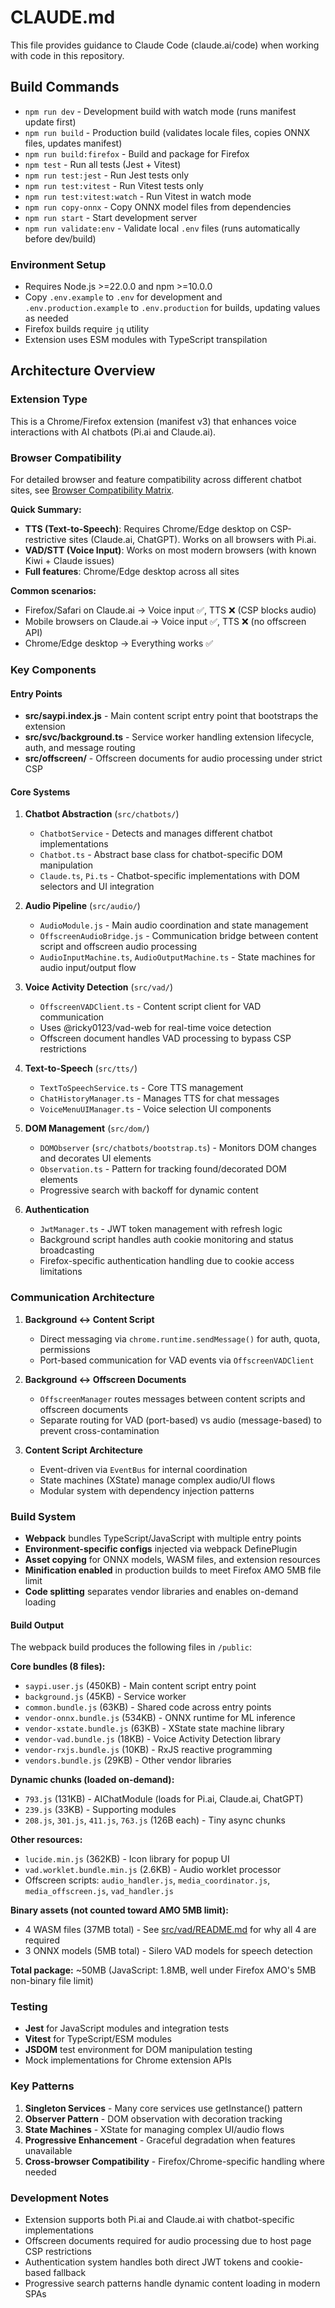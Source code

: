 # CLAUDE.md

This file provides guidance to Claude Code (claude.ai/code) when working with code in this repository.

## Build Commands

- `npm run dev` - Development build with watch mode (runs manifest update first)
- `npm run build` - Production build (validates locale files, copies ONNX files, updates manifest)
- `npm run build:firefox` - Build and package for Firefox
- `npm test` - Run all tests (Jest + Vitest)
- `npm run test:jest` - Run Jest tests only
- `npm run test:vitest` - Run Vitest tests only  
- `npm run test:vitest:watch` - Run Vitest in watch mode
- `npm run copy-onnx` - Copy ONNX model files from dependencies
- `npm run start` - Start development server
- `npm run validate:env` - Validate local `.env` files (runs automatically before dev/build)

### Environment Setup
- Requires Node.js >=22.0.0 and npm >=10.0.0
- Copy `.env.example` to `.env` for development and `.env.production.example` to `.env.production` for builds, updating values as needed
- Firefox builds require `jq` utility
- Extension uses ESM modules with TypeScript transpilation

## Architecture Overview

### Extension Type
This is a Chrome/Firefox extension (manifest v3) that enhances voice interactions with AI chatbots (Pi.ai and Claude.ai).

### Browser Compatibility

For detailed browser and feature compatibility across different chatbot sites, see [Browser Compatibility Matrix](doc/BROWSER_COMPATIBILITY.md).

**Quick Summary:**
- **TTS (Text-to-Speech)**: Requires Chrome/Edge desktop on CSP-restrictive sites (Claude.ai, ChatGPT). Works on all browsers with Pi.ai.
- **VAD/STT (Voice Input)**: Works on most modern browsers (with known Kiwi + Claude issues)
- **Full features**: Chrome/Edge desktop across all sites

**Common scenarios:**
- Firefox/Safari on Claude.ai → Voice input ✅, TTS ❌ (CSP blocks audio)
- Mobile browsers on Claude.ai → Voice input ✅, TTS ❌ (no offscreen API)
- Chrome/Edge desktop → Everything works ✅

### Key Components

#### Entry Points
- **src/saypi.index.js** - Main content script entry point that bootstraps the extension
- **src/svc/background.ts** - Service worker handling extension lifecycle, auth, and message routing
- **src/offscreen/** - Offscreen documents for audio processing under strict CSP

#### Core Systems

1. **Chatbot Abstraction** (`src/chatbots/`)
   - `ChatbotService` - Detects and manages different chatbot implementations
   - `Chatbot.ts` - Abstract base class for chatbot-specific DOM manipulation
   - `Claude.ts`, `Pi.ts` - Chatbot-specific implementations with DOM selectors and UI integration

2. **Audio Pipeline** (`src/audio/`)
   - `AudioModule.js` - Main audio coordination and state management
   - `OffscreenAudioBridge.js` - Communication bridge between content script and offscreen audio processing
   - `AudioInputMachine.ts`, `AudioOutputMachine.ts` - State machines for audio input/output flow

3. **Voice Activity Detection** (`src/vad/`)
   - `OffscreenVADClient.ts` - Content script client for VAD communication
   - Uses @ricky0123/vad-web for real-time voice detection
   - Offscreen document handles VAD processing to bypass CSP restrictions

4. **Text-to-Speech** (`src/tts/`)
   - `TextToSpeechService.ts` - Core TTS management
   - `ChatHistoryManager.ts` - Manages TTS for chat messages
   - `VoiceMenuUIManager.ts` - Voice selection UI components

5. **DOM Management** (`src/dom/`)
   - `DOMObserver` (`src/chatbots/bootstrap.ts`) - Monitors DOM changes and decorates UI elements
   - `Observation.ts` - Pattern for tracking found/decorated DOM elements
   - Progressive search with backoff for dynamic content

6. **Authentication** 
   - `JwtManager.ts` - JWT token management with refresh logic
   - Background script handles auth cookie monitoring and status broadcasting
   - Firefox-specific authentication handling due to cookie access limitations

### Communication Architecture

1. **Background ↔ Content Script**
   - Direct messaging via `chrome.runtime.sendMessage()` for auth, quota, permissions
   - Port-based communication for VAD events via `OffscreenVADClient`

2. **Background ↔ Offscreen Documents**
   - `OffscreenManager` routes messages between content scripts and offscreen documents
   - Separate routing for VAD (port-based) vs audio (message-based) to prevent cross-contamination

3. **Content Script Architecture**
   - Event-driven via `EventBus` for internal coordination
   - State machines (XState) manage complex audio/UI flows
   - Modular system with dependency injection patterns

### Build System

- **Webpack** bundles TypeScript/JavaScript with multiple entry points
- **Environment-specific configs** injected via webpack DefinePlugin
- **Asset copying** for ONNX models, WASM files, and extension resources
- **Minification enabled** in production builds to meet Firefox AMO 5MB file limit
- **Code splitting** separates vendor libraries and enables on-demand loading

#### Build Output

The webpack build produces the following files in `/public`:

**Core bundles (8 files):**
- `saypi.user.js` (450KB) - Main content script entry point
- `background.js` (45KB) - Service worker
- `common.bundle.js` (63KB) - Shared code across entry points
- `vendor-onnx.bundle.js` (534KB) - ONNX runtime for ML inference
- `vendor-xstate.bundle.js` (63KB) - XState state machine library
- `vendor-vad.bundle.js` (18KB) - Voice Activity Detection library
- `vendor-rxjs.bundle.js` (10KB) - RxJS reactive programming
- `vendors.bundle.js` (29KB) - Other vendor libraries

**Dynamic chunks (loaded on-demand):**
- `793.js` (131KB) - AIChatModule (loads for Pi.ai, Claude.ai, ChatGPT)
- `239.js` (33KB) - Supporting modules
- `208.js`, `301.js`, `411.js`, `763.js` (126B each) - Tiny async chunks

**Other resources:**
- `lucide.min.js` (362KB) - Icon library for popup UI
- `vad.worklet.bundle.min.js` (2.6KB) - Audio worklet processor
- Offscreen scripts: `audio_handler.js`, `media_coordinator.js`, `media_offscreen.js`, `vad_handler.js`

**Binary assets (not counted toward AMO 5MB limit):**
- 4 WASM files (37MB total) - See [src/vad/README.md](src/vad/README.md) for why all 4 are required
- 3 ONNX models (5MB total) - Silero VAD models for speech detection

**Total package:** ~50MB (JavaScript: 1.8MB, well under Firefox AMO's 5MB non-binary file limit)

### Testing

- **Jest** for JavaScript modules and integration tests
- **Vitest** for TypeScript/ESM modules
- **JSDOM** test environment for DOM manipulation testing
- Mock implementations for Chrome extension APIs

### Key Patterns

1. **Singleton Services** - Many core services use getInstance() pattern
2. **Observer Pattern** - DOM observation with decoration tracking
3. **State Machines** - XState for managing complex UI/audio flows
4. **Progressive Enhancement** - Graceful degradation when features unavailable
5. **Cross-browser Compatibility** - Firefox/Chrome-specific handling where needed

### Development Notes

- Extension supports both Pi.ai and Claude.ai with chatbot-specific implementations
- Offscreen documents required for audio processing due to host page CSP restrictions
- Authentication system handles both direct JWT tokens and cookie-based fallback
- Progressive search patterns handle dynamic content loading in modern SPAs
